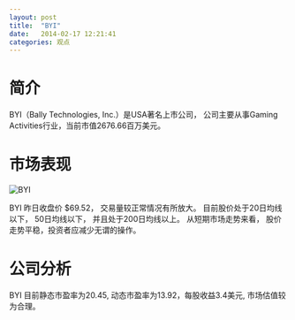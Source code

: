 ```yaml
---
layout: post
title:  "BYI"
date:   2014-02-17 12:21:41
categories: 观点
---
```


# 简介
BYI（Bally Technologies, Inc.）是USA著名上市公司，
公司主要从事Gaming Activities行业，当前市值2676.66百万美元。

# 市场表现

![BYI](http://finviz.com/chart.ashx?t=BYI&ty=c&ta=1&p=d&s=l)

BYI 昨日收盘价 $69.52，
交易量较正常情况有所放大。
目前股价处于20日均线以下，
50日均线以下，
并且处于200日均线以上。
从短期市场走势来看，
股价走势平稳，投资者应减少无谓的操作。

# 公司分析
BYI 目前静态市盈率为20.45, 动态市盈率为13.92，每股收益3.4美元,
市场估值较为合理。

